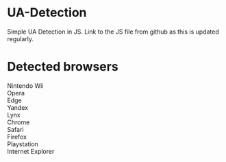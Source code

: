 # UA-Detection
Simple UA Detection in JS. Link to the JS file from github as this is updated regularly.
# Detected browsers
Nintendo Wii<br>
Opera<br>
Edge<br>
Yandex<br>
Lynx<br>
Chrome<br>
Safari<br>
Firefox<br>
Playstation<br>
Internet Explorer<br>
